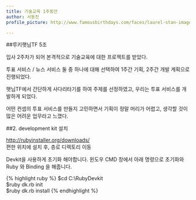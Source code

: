 ```yaml
---
title: 기술교육 1주동안
author: 서동진
profile_picture: http://www.famousbirthdays.com/faces/laurel-stan-image.jpg

---
```



##루키햇님TF 5조

입사 2주차가 되어 본격적으로 기술교육에 대한 프로젝트를 받았다.

투표 서비스 / 뉴스 서비스 둘 중 하나에 대해 선택하여 1주간 기획, 2주간 개발 계획으로 진행되었다.

햇님TF에서 간단하게 사다리타기를 하여 주제를 선정하였고, 우리는 투표 서비스를 개발하게 되었다.

어떤 컨셉의 투표 서비스를 만들지 고민하면서 기획이 정말 머리가 어렵고, 생각할 것이 많은 어려운 업무라고 느꼈다.



##2. development kit 설치

http://rubyinstaller.org/downloads/  
편한 위치에 설치 후, 층로 디렉토리 이동

Devkit을 사용하게 초기화 해야합니다. 윈도우 CMD 창에서 아래 명령으로 초기화와 Ruby 와 Binding 을 해줍니다.

{% highlight ruby %}
$cd C:\RubyDevkit  
$ruby dk.rb init  
$ruby dk.rb install
{% endhighlight %}

